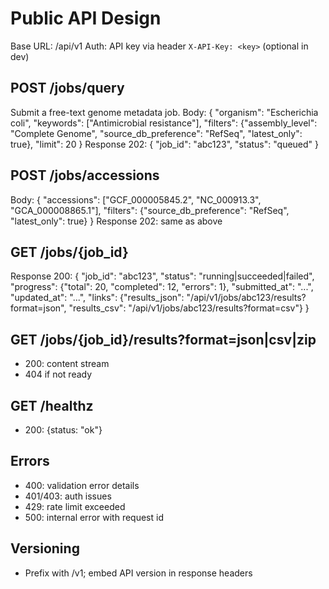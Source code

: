 # Public API Design

Base URL: /api/v1
Auth: API key via header `X-API-Key: <key>` (optional in dev)

## POST /jobs/query
Submit a free-text genome metadata job.
Body:
{
  "organism": "Escherichia coli",
  "keywords": ["Antimicrobial resistance"],
  "filters": {"assembly_level": "Complete Genome", "source_db_preference": "RefSeq", "latest_only": true},
  "limit": 20
}
Response 202:
{ "job_id": "abc123", "status": "queued" }

## POST /jobs/accessions
Body:
{
  "accessions": ["GCF_000005845.2", "NC_000913.3", "GCA_000008865.1"],
  "filters": {"source_db_preference": "RefSeq", "latest_only": true}
}
Response 202: same as above

## GET /jobs/{job_id}
Response 200:
{
  "job_id": "abc123",
  "status": "running|succeeded|failed",
  "progress": {"total": 20, "completed": 12, "errors": 1},
  "submitted_at": "...",
  "updated_at": "...",
  "links": {"results_json": "/api/v1/jobs/abc123/results?format=json", "results_csv": "/api/v1/jobs/abc123/results?format=csv"}
}

## GET /jobs/{job_id}/results?format=json|csv|zip
- 200: content stream
- 404 if not ready

## GET /healthz
- 200: {status: "ok"}

## Errors
- 400: validation error details
- 401/403: auth issues
- 429: rate limit exceeded
- 500: internal error with request id

## Versioning
- Prefix with /v1; embed API version in response headers
